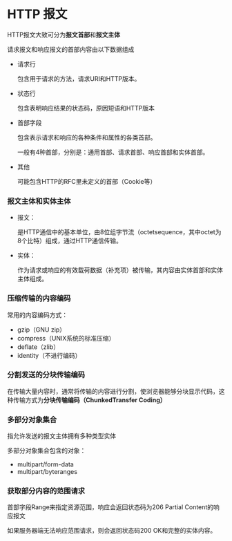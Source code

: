 # HTTP 报文

HTTP报文大致可分为**报文首部**和**报文主体**

请求报文和响应报文的首部内容由以下数据组成

- 请求行

    包含用于请求的方法，请求URI和HTTP版本。

- 状态行

    包含表明响应结果的状态码，原因短语和HTTP版本

- 首部字段

    包含表示请求和响应的各种条件和属性的各类首部。

    一般有4种首部，分别是：通用首部、请求首部、响应首部和实体首部。

- 其他

    可能包含HTTP的RFC里未定义的首部（Cookie等）

### 报文主体和实体主体

- 报文：

    是HTTP通信中的基本单位，由8位组字节流（octetsequence，其中octet为8个比特）组成，通过HTTP通信传输。

- 实体：

    作为请求或响应的有效载荷数据（补充项）被传输，其内容由实体首部和实体主体组成。

### 压缩传输的内容编码

常用的内容编码方式：

- gzip（GNU zip）
- compress（UNIX系统的标准压缩）
- deflate（zlib）
- identity（不进行编码）

### 分割发送的分块传输编码

在传输大量内容时，通常将传输的内容进行分割，使浏览器能够分块显示代码，这种传输方式为**分块传输编码（ChunkedTransfer Coding）**

### 多部分对象集合

指允许发送的报文主体拥有多种类型实体

多部分对象集合包含的对象：

- multipart/form-data
- multipart/byteranges

### 获取部分内容的范围请求

首部字段Range来指定资源范围，响应会返回状态码为206 Partial Content的响应报文

如果服务器端无法响应范围请求，则会返回状态码200 OK和完整的实体内容。